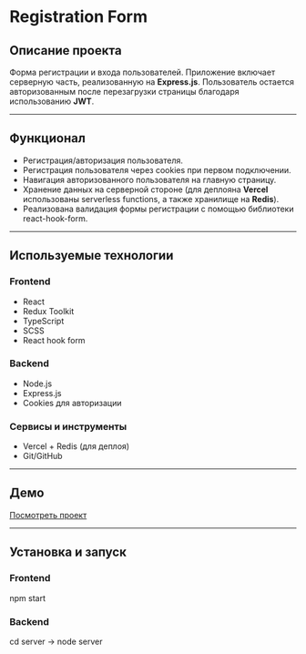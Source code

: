 # Registration Form

## Описание проекта
Форма регистрации и входа пользователей. Приложение включает серверную часть, реализованную на **Express.js**. Пользователь остается авторизованным после перезагрузки страницы благодаря использованию **JWT**.

---

## Функционал
- Регистрация/авторизация пользователя.
- Регистрация пользователя через cookies при первом подключении.
- Навигация авторизованного пользователя на главную страницу.
- Хранение данных на серверной стороне (для деплояна **Vercel** использованы serverless functions, а также хранилище на **Redis**).
- Реализована валидация формы регистрации с помощью библиотеки react-hook-form.

---

## Используемые технологии

### Frontend
- React
- Redux Toolkit
- TypeScript
- SCSS
- React hook form

### Backend
- Node.js
- Express.js
- Cookies для авторизации

### Сервисы и инструменты
- Vercel + Redis (для деплоя)
- Git/GitHub

---

## Демо
[Посмотреть проект](https://registration-form-typescript.vercel.app)

---

## Установка и запуск

### Frontend
npm start

### Backend
cd server ->
node server